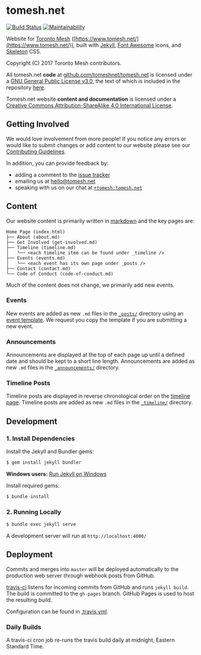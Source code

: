# tomesh.net

[![Build Status](https://travis-ci.org/tomeshnet/tomesh.net.svg?branch=master)](https://travis-ci.org/tomeshnet/tomesh.net) [![Maintainability](https://api.codeclimate.com/v1/badges/f79aeccd728473735323/maintainability)](https://codeclimate.com/github/tomeshnet/tomesh.net/)

Website for [Toronto Mesh](https://www.tomesh.net/) ([https://www.tomesh.net/](https://www.tomesh.net/)), built with [Jekyll](https://jekyllrb.com/), [Font Awesome](http://fontawesome.io/) icons, and [Skeleton](http://getskeleton.com/) CSS.

Copyright (C) 2017 Toronto Mesh contributors.

All tomesh.net **code** at <a xmlns:cc="http://creativecommons.org/ns#" href="https://github.com/tomeshnet/tomesh.net/" property="cc:attributionName" rel="cc:attributionURL">github.com/tomeshnet/tomesh.net</a> is licensed under a <a rel="license" href="https://www.gnu.org/licenses/gpl.html">GNU General Public License v3.0</a>, the text of which is included in the repository [here](https://github.com/tomeshnet/tomesh.net/blob/master/LICENSE.md).

<span xmlns:dct="http://purl.org/dc/terms/" property="dct:title">Tomesh.net website</span> **content and documentation** is licensed under a <a rel="license" href="http://creativecommons.org/licenses/by-sa/4.0/">Creative Commons Attribution-ShareAlike 4.0 International License</a>.

## Getting Involved
We would love involvement from more people!
If you notice any errors or would like to submit changes or add content to our website please see our [Contributing Guidelines](https://github.com/tomeshnet/documents/blob/master/CONTRIBUTING.md).

In addition, you can provide feedback by:
* adding a comment to the [issue tracker](https://github.com/tomeshnet/tomesh.net/issues)
* emailing us at [hello@tomesh.net](mailto:hello@tomesh.net)
* speaking with us on our chat at [`+tomesh:tomesh.net`](https://chat.tomesh.net/#/group/+tomesh:tomesh.net)

## Content

Our website content is primarily written in [markdown](https://github.com/adam-p/markdown-here/wiki/Markdown-Cheatsheet) and the key pages are:

~~~
Home Page (index.html)
├── About (about.md)
├── Get Involved (get-involved.md)
├── Timeline (timeline.md)
│   └── <each timeline item can be found under _timeline />
├── Events (events.md)
│   └── <each event has its own page under _posts />
├── Contact (contact.md)
└── Code of Conduct (code-of-conduct.md)
~~~

Much of the content does not change, we primarily add new events.

### Events
New events are added as new `.md` files in the [`_posts/`](https://github.com/tomeshnet/tomesh.net/tree/master/_posts) directory using an [event template](https://github.com/tomeshnet/tomesh.net/tree/master/_posts/_event-template.md). We request you copy the template if you are submitting a new event.

### Announcements
Announcements are displayed at the top of each page up until a defined date and should be kept to a short line length. Announcements are added as new `.md` files in the [`_announcements/`](https://github.com/tomeshnet/tomesh.net/tree/master/_announcements) directory.

### Timeline Posts
Timeline posts are displayed in reverse chronological order on the [timeline page](https://tomesh.net/timeline). Timeline posts are added as new `.md` files in the [`_timeline/`](https://github.com/tomeshnet/tomesh.net/tree/master/_timeline) directory.


## Development

### 1. Install Dependencies

Install the Jekyll and Bundler gems:

```bash
$ gem install jekyll bundler
```
**Windows users:** [Run Jekyll on Windows](http://jekyll-windows.juthilo.com/)

Install required gems:

```bash
$ bundle install
```

### 2. Running Locally

```bash
$ bundle exec jekyll serve
```

A development server will run at `http://localhost:4000/`

## Deployment

Commits and merges into `master` will be deployed automatically to the production web server through webhook posts from GitHub.

[travis-ci](https://travis-ci.org) listens for incoming commits from GitHub and runs `jekyll build`. The build is committed to the `gh-pages` branch. GitHub Pages is used to host the resulting build.

Configuration can be found in [.travis.yml](https://github.com/tomeshnet/tomesh.net/blob/master/.travis.yml).

### Daily Builds

A travis-ci cron job re-runs the travis build daily at midnight, Eastern Standard Time. 
